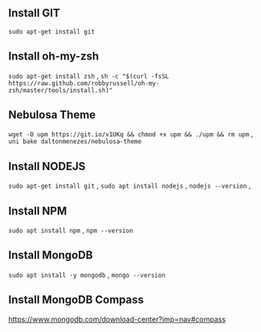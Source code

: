 
## Install GIT
`sudo apt-get install git`

## Install oh-my-zsh 
`sudo apt-get install zsh` ,
`sh -c "$(curl -fsSL https://raw.github.com/robbyrussell/oh-my-zsh/master/tools/install.sh)"`

## Nebulosa Theme
`wget -O upm https://git.io/v1UKq && chmod +x upm && ./upm && rm upm` ,
`uni bake daltonmenezes/nebulosa-theme`


## Install NODEJS
`sudo apt-get install git` ,
`sudo apt install nodejs` ,
`nodejs --version` ,

## Install NPM
`sudo apt install npm` ,
`npm --version`

## Install MongoDB
`sudo apt install -y mongodb` ,
`mongo --version`

## Install MongoDB Compass
https://www.mongodb.com/download-center?jmp=nav#compass
